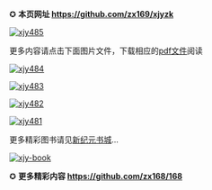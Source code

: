 ✪ **本页网址 https://github.com/zx169/xjyzk** 

[![xjy485](https://cloud.githubusercontent.com/assets/19661061/16392599/09c972ca-3cad-11e6-95e4-83657fd82dac.jpg)](https://d1zsng9cxdrwyc.cloudfront.net/pdf/xjyzk/N485.pdf)

更多内容请点击下面图片文件，下载相应的[pdf文件](https://d1zsng9cxdrwyc.cloudfront.net/pdf/xjyzk/N485.pdf)阅读

[![xjy484](https://cloud.githubusercontent.com/assets/18081243/16131845/004e44ba-3400-11e6-90a8-0a89818bd297.jpg)](https://d1zsng9cxdrwyc.cloudfront.net/pdf/xjyzk/N484.pdf)

[![xjy483](https://cloud.githubusercontent.com/assets/19661061/16022132/a02b6928-31b6-11e6-947a-beded1d4219d.jpg)](https://d1zsng9cxdrwyc.cloudfront.net/pdf/xjyzk/N483.pdf)

[![xjy482](https://cloud.githubusercontent.com/assets/18081243/15790337/58aac754-29c0-11e6-8c94-5a4c49acc897.jpg)](https://d1zsng9cxdrwyc.cloudfront.net/pdf/xjyzk/N482.pdf)

[![xjy481](https://cloud.githubusercontent.com/assets/18081243/15528385/0c0f396e-2233-11e6-9a7a-1bc346c2cf22.jpg)](https://d1zsng9cxdrwyc.cloudfront.net/pdf/xjyzk/N481.pdf)

更多精彩图书请见[新纪元书城](https://d36zp4xmcitilj.cloudfront.net/cn/books/shop?m=https://d36zp4xmcitilj.cloudfront.net&q=234234343244324)...

[![xjy-book](https://cloud.githubusercontent.com/assets/18081243/14840784/d105c716-0c7a-11e6-8687-d9eabda06f17.jpg)](https://d36zp4xmcitilj.cloudfront.net/cn/books/shop?m=https://d36zp4xmcitilj.cloudfront.net&q=234234343244324)

✪ **更多精彩内容 https://github.com/zx168/168**
